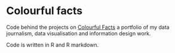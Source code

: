 # Colourful facts
Code behind the projects on [Colourful Facts](https://medium.com/tdebeus) a portfolio of my data journalism, data visualisation and information design work.

Code is written in R and R markdown.